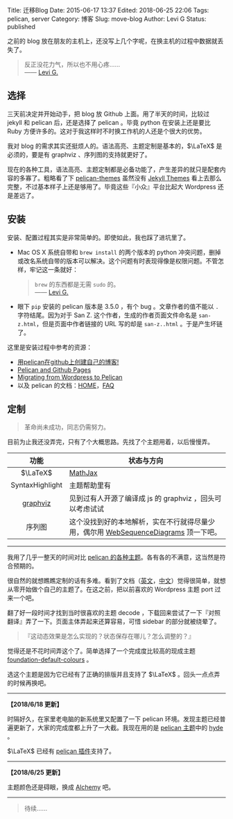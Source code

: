 Title: 迁移Blog
Date: 2015-06-17 13:37
Edited: 2018-06-25 22:06
Tags: pelican, server
Category: 博客
Slug: move-blog
Author: Levi G
Status: published

之前的 blog 放在朋友的主机上，还没写上几个字呢，在换主机的过程中数据就丢失了。

> 反正没花力气，所以也不用心疼……  
> —— [Levi G.](/author/levi-g.html)

## 选择

三天前决定并开始动手，把 blog 放 Github 上面。用了半天的时间，比较过 jekyll 和 pelican 后，还是选择了 pelican 。毕竟 python 在安装上还是要比 Ruby 方便许多的。这对于我这样时不时换工作机的人还是个很大的优势。

我对 blog 的需求其实还挺烦人的。语法高亮、主题定制是基本的，$\LaTeX$ 是必须的，要是有 graphviz 、序列图的支持就更好了。

现在的各种工具，语法高亮、主题定制都是必备功能了，产生差异的就只是配套内容的多寡了。粗略看了下 [pelican-themes][pelican-themes] 虽然没有 [Jekyll Themes][Jekyll Themes] 看上去那么完整，不过基本样子上还是够用了。毕竟这些『小众』平台比起大 Wordpress 还是差远了。

## 安装

安装、配置过程其实是非常简单的。即使如此，我也踩了进坑里了。

 * Mac OS X 系统自带和 `brew install` 的两个版本的 python 冲突问题，删掉或改名系统自带的版本可以解决。这个问题有时表现得像是权限问题。不管怎样，牢记这一条就好：

   > `brew` 的东西都是无需 `sudo` 的。  
   > —— [Levi G.](/author/levi-g.html)

 * 眼下 `pip` 安装的 pelican 版本是 3.5.0 ，有个 bug 。文章作者的值不能以 `.` 字符结尾。因为对于 San Z. 这个作者，生成的作者页面文件命名是 `san-z.html`，但是页面中作者链接的 URL 写的却是 `san-z..html` 。于是产生坏链了。

这里是安装过程中参考的资源：

* [用pelican在github上创建自己的博客!](http://x-wei.github.io/pelican_github_blog.html)
* [Pelican and Github Pages](http://martinbrochhaus.com/pelican2.html)
* [Migrating from Wordpress to Pelican](http://www.vcheng.org/2014/02/22/migrating-from-wordpress-to-pelican/)
* 以及 pelican 的文档：[HOME](http://pelican-docs-zh-cn.readthedocs.org/en/latest/)，[FAQ](http://pelican-docs-zh-cn.readthedocs.org/en/latest/faq.html)

## 定制

> 革命尚未成功，同志仍需努力。

目前为止我还没弄完，只有了个大概思路。先找了个主题用着，以后慢慢弄。

 功能 | 状态与方向
:-:|-
$\LaTeX$ | [MathJax](http://www.mathjax.org/)
SyntaxHighlight | 主题帮助里有
[graphviz](http://www.graphviz.org/) | 见到过有人开源了编译成 js 的 graphviz ，回头可以考虑试试
序列图 | 这个没找到好的本地解析，实在不行就得尽量少用，偶尔用 [WebSequenceDiagrams](https://www.websequencediagrams.com) 顶一下吧。

----

我用了几乎一整天的时间对比 [pelican 的各种主题][pelican-themes]。各有各的不满意，这当然是符合预期的。

很自然的就想瞧瞧定制的话有多难。看到了文档（[英文](http://docs.getpelican.com/en/3.5.0/themes.html#structure)，[中文](http://pelican-docs-zh-cn.readthedocs.org/en/latest/themes.html#theming-pelican)）觉得很简单，就想从零开始做个自己的主题了。在这之前，把以前喜欢的 Wordpress 主题 port 过来一个吧。

翻了好一段时间才找到当时很喜欢的主题 decode ，下载回来尝试了一下『对照翻译』弄了一下。页面主体弄起来还算容易，可惜 sidebar 的部分就被绕晕了。

> 『这动态效果是怎么实现的？状态保存在哪儿？怎么调整的？』

觉得还是不花时间弄这个了。简单选择了一个完成度比较高的现成主题 [foundation-default-colours](https://github.com/getpelican/pelican-themes/tree/master/foundation-default-colours) 。

选这个主题是因为它已经有了正确的排版并且支持了 $\LaTeX$ 。回头一点点弄的时候再换吧。

----

**【2018/6/18 更新】**

时隔好久，在家里老电脑的新系统里又配置了一下 pelican 环境。发现主题已经普遍更新了，大家的完成度都上升了一大截。我现在用的是 [pelican 主题][pelican-themes]中的 [hyde](https://github.com/jvanz/pelican-hyde) 。

$\LaTeX$ 已经有 [pelican 插件](https://github.com/barrysteyn/pelican_plugin-render_math)支持了。

----

**【2018/6/25 更新】**

主题颜色还是碍眼，换成 [Alchemy](https://github.com/nairobilug/pelican-alchemy) 吧。

----

> 待续……

[pelican-themes]: https://github.com/getpelican/pelican-themes "pelican 主题包"
[Jekyll Themes]: http://jekyllthemes.org "Jekyll 主题包"